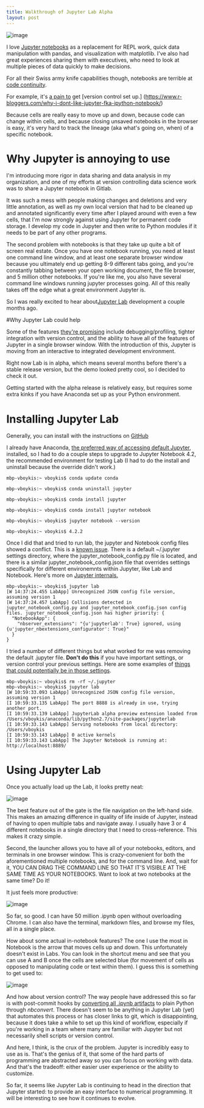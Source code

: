 ```yaml
---
title: Walkthrough of Jupyter Lab Alpha
layout: post
---
```

![image](https://raw.githubusercontent.com/veekaybee/veekaybee.github.io/master/images/moving.jpg)

I love [Jupyter notebooks](http://jupyter.org/) as a replacement for REPL work, quick data manipulation with pandas, and visualization with matplotlib. I've also had great experiences sharing them with executives, who need to look at multiple pieces of data quickly to make decisions. 

For all their Swiss army knife capabilities though, notebooks are terrible at  [code continuity](https://www.reddit.com/r/datascience/comments/4lncvw/people_who_use_jupyter_as_their_main_ide_how_do/). 

For example, it's [a pain to](https://www.reddit.com/r/IPython/comments/3na2ud/how_to_use_git_with_ipython_notebooks/) get [version control set up.] (https://www.r-bloggers.com/why-i-dont-like-jupyter-fka-ipython-notebook/)

Because cells are really easy to move up and down, because code can change within cells, and because closing unsaved notebooks in the browser is easy, it's very hard to track the lineage (aka what's going on, when) of a specific notebook.  

# Why Jupyter is annoying to use

I'm introducing more rigor in data sharing and data analysis in my organization, and one of my efforts at version controlling data science work was to share a Jupyter notebook in Gitlab.  

It was such a mess with people making changes and deletions and very little annotation, as well as my own local version that had to be cleaned up and annotated significantly every time after I played around with even a few cells, that I'm now strongly against using Jupyter for permanent code storage. I develop my code in Jupyter and then write to Python modules if it needs to be part of any other programs. 

The second problem with notebooks is that they take up quite a bit of screen real estate. Once you have one notebook running, you need at least one command line window, and at least one separate browser window because you ultimately end up getting 8-9 different tabs going, and you're constantly tabbing between your open working document, the file browser, and 5 million other notebooks.   If you're like me, you also have several command line windows running jupyter processes going. All of this really takes off the edge what a great environment Jupyter is. 

So I was really excited to hear about[Jupyter Lab](http://blog.jupyter.org/2016/07/14/jupyter-lab-alpha/) development a couple months ago.  

#Why Jupyter Lab could help

Some of the features [they're promising](https://www.youtube.com/watch?list=PLYx7XA2nY5Gf37zYZMw6OqGFRPjB1jCy6&v=Ejh0ftSjk6g) include debugging/profiling, tighter integration with version control, and the ability to have all of the features of Jupyter in a single browser window. With the introduction of this, Jupyter is moving from an interactive to integrated development environment. 

Right now Lab is in alpha, which means several months before there's a stable release version, but the demo looked pretty cool, so I decided to check it out. 

Getting started with the alpha release is relatively easy, but requires some extra kinks if you have Anaconda set up as your Python environment. 

# Installing Jupyter Lab

Generally, you can install with the instructions on [GitHub](https://github.com/jupyter/jupyterlab) 

I already have Anaconda, [the preferred way of accessing default Jupyter](http://jupyter.readthedocs.io/en/latest/install.html), installed, so I had to do a couple steps to upgrade to Jupyter Notebook 4.2, the recommended environment for testing Lab (I had to do the install and uninstall because the override didn't work.)

`mbp-vboykis:~ vboykis$ conda update conda`

`mbp-vboykis:~ vboykis$ conda uninstall jupyter`

`mbp-vboykis:~ vboykis$ conda install jupyter`

`mbp-vboykis:~ vboykis$ conda install jupyter notebook`

`mbp-vboykis:~ vboykis$ jupyter notebook --version`

`mbp-vboykis:~ vboykis$ 4.2.2`


Once I did that and tried to run lab, the jupyter and Notebook config files showed a conflict. This is a [known issue](https://github.com/jupyter/notebook/issues/1508).  There is a default ~/.jupyter settings directory, where the jupyter_notebook_config.py file is located, and there is a similar jupyter_notebook_config.json file that overrides settings specifically for different environemnts within Jupyter, like Lab and Notebook.  Here's more on [Jupyter internals.](http://jupyterlab-tutorial.readthedocs.io/en/latest/repo.html) 

	mbp-vboykis:~ vboykis$ jupyter lab
	[W 14:37:24.455 LabApp] Unrecognized JSON config file version, assuming version 1
	[W 14:37:24.457 LabApp] Collisions detected in jupyter_notebook_config.py and jupyter_notebook_config.json config files. jupyter_notebook_config.json has higher priority: {
      "NotebookApp": {
        "nbserver_extensions": "{u'jupyterlab': True} ignored, using {u'jupyter_nbextensions_configurator': True}"
      }
    }

I tried a number of different things but what worked for me was removing the default .jupyter file. **Don't do this** if you have important settings, or version control your previous settings. Here are some examples of [things that could potentially be in those settings](http://jupyter-notebook.readthedocs.io/en/latest/config.html#config). 

	mbp-vboykis:~ vboykis$ rm -rf ~/.jupyter
	mbp-vboykis:~ vboykis$ jupyter lab
	[W 10:59:33.093 LabApp] Unrecognized JSON config file version, 	assuming version 1
	[I 10:59:33.135 LabApp] The port 8888 is already in use, trying 	another port.
	[I 10:59:33.139 LabApp] JupyterLab alpha preview extension loaded from /Users/vboykis/anaconda/lib/python2.7/site-packages/jupyterlab
	[I 10:59:33.143 LabApp] Serving notebooks from local directory: /Users/vboykis
	[I 10:59:33.143 LabApp] 0 active kernels 
	[I 10:59:33.143 LabApp] The Jupyter Notebook is running at: http://localhost:8889/
	

# Using Jupyter Lab 
Once you actually load up the Lab, it looks pretty neat: 

![image](https://raw.githubusercontent.com/veekaybee/veekaybee.github.io/master/images/jupyter2.png)

The best feature out of the gate is the file navigation on the left-hand side. This makes an amazing difference in quality of life inside of Jupyter, instead of having to open multiple tabs and navigate away. I usually have 3 or 4 different notebooks in a single directory that I need to cross-reference. This makes it crazy simple. 

Second, the launcher allows you to have all of your notebooks, editors, and terminals in one browser window.  This is crazy-convenient for both the aforementioned multiple notebooks, and for the command line. And, wait for it, YOU CAN DRAG THE COMMAND LINE SO THAT IT'S VISIBLE AT THE SAME TIME AS YOUR NOTEBOOKS. Want to look at two notebooks at the same time? Do it!

It just feels more productive: 

![image](https://raw.githubusercontent.com/veekaybee/veekaybee.github.io/master/images/jupyter3.png)

So far, so good. I can have 50 million .ipynb open without overloading Chrome. I can also have the terminal, markdown files, and browse my files, all in a single place. 

How about some actual in-notebook features? The one I use the most in Notebook is the arrow that moves cells up and down. This unfortunately doesn't exist in Labs. You can look in the shortcut menu and see that you can use A and B once the cells are selected blue (for movement of cells as opposed to manipulating code or text within them). I guess this is something to get used to: 


![image](https://raw.githubusercontent.com/veekaybee/veekaybee.github.io/master/images/jupyter4.png)


And how about version control? The way people have addressed this so far is with post-commit hooks by [converting all .ipynb artifacts](http://www.svds.com/jupyter-notebook-best-practices-for-data-science/) to plain Python through _nbconvert_.  There doesn't seem to be anything in Jupyter Lab (yet) that automates this process or has closer links to git, which is disappointing, because it does take a while to set up this kind of workflow, especially if you're working in a team where many are familiar with Jupyter but not necessarily shell scripts or version control. 

And here, I think, is the crux of the problem. Jupyter is incredibly easy to use as is. That's the genius of it, that some of the hard parts of programming are abstracted away so you can focus on working with data. And that's the tradeoff: either easier user experience or the ability to customize. 

So far, it seems like Jupyter Lab is continuing to head in the direction that Jupyter started: to provide an easy interface to numerical programming. It will be interesting to see how it continues to evolve. 





